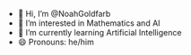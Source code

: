 - 👋 Hi, I’m @NoahGoldfarb
- 👀 I’m interested in Mathematics and AI
- 🌱 I’m currently learning Artificial Intelligence
- 😄 Pronouns: he/him
